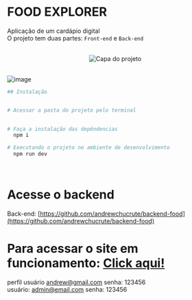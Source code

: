 
# FOOD EXPLORER
Aplicação de um cardápio digital<br>
O projeto tem duas partes: `Front-end` e `Back-end`

<div align="center">

</div>
<br>

<div align="center">
  <img alt="Capa do projeto" title="FoodExplorer" src="https://i.imgur.com/eOwPbOt.jpg">
</div>
<br>


![image](https://github.com/andrewchucrute/FoodExplorer-FRONTEND/assets/103382295/6e3ef11e-ad05-48bb-af7e-43a6d67f007a)




```bash
## Instalação


# Acessar a pasta do projeto pelo terminal
  

# Faça a instalação das depêndencias
  npm i

# Executando o projeto no ambiente de desenvolvimento
  npm run dev
```
<br>

# Acesse o backend

Back-end: [https://github.com/andrewchucrute/backend-food](https://github.com/andrewchucrute/backend-food)<br>

# Para acessar o site em funcionamento: [Click aqui!](https://sensational-bombolone-1ba929.netlify.app/)

perfil usuário andrew@gmail.com 
senha: 123456
<br>
usuário: admin@email.com
senha: 123456
```



